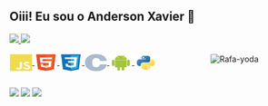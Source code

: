 ## Oiii! Eu sou o Anderson Xavier 👋
<a href="https://github.com/andersonlx">
  <img height="180em" src="https://github-readme-stats-eight-theta.vercel.app/api?username=andersonlx&show_icons=true&theme=dracula&include_all_commits=true&count_private=true"/>
  <img height="180em" src="https://github-readme-stats-eight-theta.vercel.app/api/top-langs/?username=andersonlx&layout=compact&langs_count=8&theme=dracula"/>
<div>
<div style="display: inline_block"><br>
  <img align="center" alt="ALX-Js" height="30" width="40" src="https://raw.githubusercontent.com/devicons/devicon/master/icons/javascript/javascript-plain.svg">
  <img align="center" alt="ALX-HTML" height="30" width="40" src="https://raw.githubusercontent.com/devicons/devicon/master/icons/html5/html5-original.svg">
  <img align="center" alt="ALX-CSS" height="30" width="40" src="https://raw.githubusercontent.com/devicons/devicon/master/icons/css3/css3-original.svg">
  <img align="center" alt="ALX-C" height="30" width="40" src="https://raw.githubusercontent.com/devicons/devicon/master/icons/c/c-original.svg">
  <img align="center" alt="ALX-Android" height="30" width="40" src="https://raw.githubusercontent.com/devicons/devicon/master/icons/android/android-original.svg">
  <img align="center" alt="ALX-Python" height="30" width="40" src="https://raw.githubusercontent.com/devicons/devicon/master/icons/python/python-original.svg">
  <img align="right" alt="Rafa-yoda" height="150" width="150" src="https://estrelinhasnoceu.com.br/wp-content/uploads/2019/11/tenor-1.gif">
</div>
  
  ##
  
  <div>
  <a href = "mailto: anderson.alx@hotmail.com"><img src="https://img.shields.io/badge/-E-MAIL-%23EA4335?style=for-the-badge&logo=gmail&logoColor=white" target="_blank"></a>
  <a href="https://www.linkedin.com/in/andersonxavier/" target="_blank"><img src="https://img.shields.io/badge/-LinkedIn-%230077B5?style=for-the-badge&logo=linkedin&logoColor=white" target="_blank"></a>
  <!--<a href="https://www.youtube.com/channel/UC_-uuuZbY0AAt9CViNzvc-Q" target="_blank"><img src="https://img.shields.io/badge/-Youtube-%23333?style=for-the-badge&logo=youtube&logoColor=white" target="_blank"></a>-->
  <a href="https://instagram.com/andersonx" target="_blank"><img src="https://img.shields.io/badge/-Instagram-%23E4405F?style=for-the-badge&logo=instagram&logoColor=white" target="_blank"></a>
</div>

